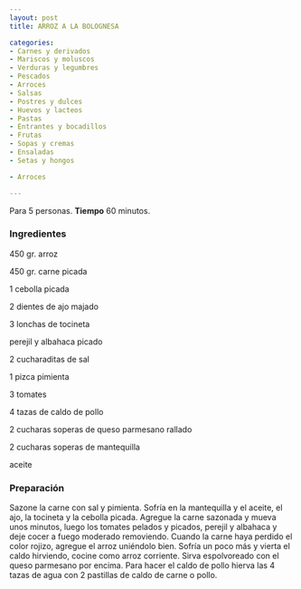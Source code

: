 ```yaml
---
layout: post
title: ARROZ A LA BOLOGNESA

categories:
- Carnes y derivados
- Mariscos y moluscos
- Verduras y legumbres
- Pescados
- Arroces
- Salsas
- Postres y dulces
- Huevos y lacteos
- Pastas
- Entrantes y bocadillos
- Frutas
- Sopas y cremas
- Ensaladas
- Setas y hongos

- Arroces

---
```


Para 5 personas.
<b>Tiempo</b> 60 minutos.

<h3>Ingredientes</h3>

450 gr. arroz

450 gr. carne picada

1 cebolla picada

2 dientes de ajo majado

3 lonchas de tocineta

perejil y albahaca picado

2 cucharaditas de sal

1 pizca pimienta

3 tomates

4 tazas de caldo de pollo

2 cucharas soperas de queso parmesano rallado

2 cucharas soperas de mantequilla

aceite

<h3>Preparación</h3>

Sazone la carne con sal y pimienta. Sofría en la mantequilla y el aceite, el ajo, la tocineta y la cebolla picada. Agregue la carne sazonada y mueva unos minutos, luego los tomates pelados y picados, perejil y albahaca y deje cocer a fuego moderado removiendo. Cuando la carne haya perdido el color rojizo, agregue el arroz uniéndolo bien. Sofría un poco más y vierta el caldo hirviendo, cocine como arroz corriente. Sirva espolvoreado con el queso parmesano por encima. Para hacer el caldo de pollo hierva las 4 tazas de agua con 2 pastillas de caldo de carne o pollo.

